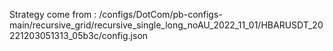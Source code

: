 Strategy come from : /configs/DotCom/pb-configs-main/recursive_grid/recursive_single_long_noAU_2022_11_01/HBARUSDT_20221203051313_05b3c/config.json